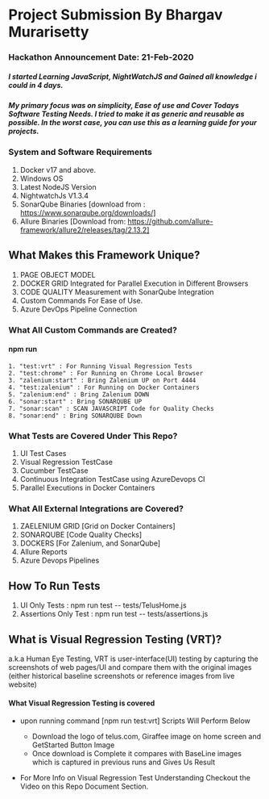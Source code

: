 # Project Submission By Bhargav Murarisetty

### Hackathon Announcement Date: 21-Feb-2020 
##### I started Learning JavaScript, NightWatchJS and Gained all knowledge i could in 4 days.

##### My primary focus was on simplicity, Ease of use and Cover Todays Software Testing Needs. I tried to make it as generic and reusable as possible. In the worst case, you can use this as a learning guide for your projects.

### System and Software Requirements
1. Docker v17 and above.
2. Windows OS
3. Latest NodeJS Version
4. NightwatchJs V1.3.4
5. SonarQube Binaries [download from : https://www.sonarqube.org/downloads/]
6. Allure Binaries [Download from: https://github.com/allure-framework/allure2/releases/tag/2.13.2]

## What Makes this Framework Unique?
1. PAGE OBJECT MODEL 
2. DOCKER GRID Integrated for Parallel Execution in Different Browsers
3. CODE QUALITY Measurement with SonarQube Integration
4. Custom Commands For Ease of Use.
5. Azure DevOps Pipeline Connection

### What All Custom Commands are Created?
#### npm run 
    1. "test:vrt" : For Running Visual Regression Tests 
    2. "test:chrome" : For Running on Chrome Local Browser
    3. "zalenium:start" : Bring Zalenium UP on Port 4444
    4. "test:zalenium" : For Running on Docker Containers
    5. "zalenium:end" : Bring Zalenium DOWN
    6. "sonar:start" : Bring SONARQUBE UP
    7. "sonar:scan" : SCAN JAVASCRIPT Code for Quality Checks
    8. "sonar:end" : Bring SONARQUBE Down

### What Tests are Covered Under This Repo?

1. UI Test Cases
2. Visual Regression TestCase
3. Cucumber TestCase
4. Continuous Integration TestCase using AzureDevops CI
5. Parallel Executions in Docker Containers

### What All External Integrations are Covered?

1. ZAELENIUM GRID [Grid on Docker Containers]
2. SONARQUBE [Code Quality Checks]
3. DOCKERS [For Zalenium, and SonarQube]
4. Allure Reports
5. Azure Devops Pipelines

## How To Run Tests
1. UI Only Tests : npm run test -- tests/TelusHome.js
2. Assertions Only Test : npm run test -- tests/assertions.js

## What is  Visual Regression Testing (VRT)?
a.k.a Human Eye Testing, VRT is user-interface(UI) testing by capturing the screenshots of web pages/UI and compare them with the original images (either historical baseline screenshots or reference images from live website)

#### What Visual Regression Testing is covered
* upon running command [npm run test:vrt] Scripts Will Perform Below
	* Download the logo of telus.com, Giraffee image on home screen and GetStarted Button Image
	* Once download is Complete it compares with BaseLine images which is captured in previous runs and Gives Us Result
	
* For More Info on Visual Regression Test Understanding Checkout the Video on this Repo Document Section. 

